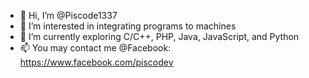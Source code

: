 - 👋 Hi, I’m @Piscode1337
- 👀 I’m interested in integrating programs to machines
- 🌱 I’m currently exploring C/C++, PHP, Java, JavaScript, and Python
- 📫 You may contact me
      @Facebook: https://www.facebook.com/piscodev

<!---
Piscode1337/Piscode1337 is a ✨ special ✨ repository because its `README.md` (this file) appears on your GitHub profile.
You can click the Preview link to take a look at your changes.
--->
